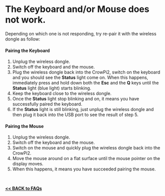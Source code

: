 # The Keyboard and/or Mouse does not work.

Depending on which one is not responding, try re-pair it with the wireless dongle as follow:  

#### Pairing the Keyboard
1. Unplug the wireless dongle.  
2. Switch off the keyboard and the mouse.  
3. Plug the wireless dongle back into the CrowPi2, switch on the keyboard and you should see the **Status** light come on. When this happens, immediately press and hold down both the **Esc** and the **Q** keys until the **Status** light (blue light) starts blinking.  
4. Keep the keyboard close to the wireless dongle.
5. Once the **Status** light stop blinking and on, it means you have successfully paired the keyboard.  
6. If the **Status** light is still blinking, just unplug the wireless dongle and then plug it back into the USB port to see the result of step 5.  

#### Pairing the Mouse
1. Unplug the wireless dongle.  
2. Switch off the keyboard and the mouse.  
3. Switch on the mouse and quickly plug the wireless dongle back into the CrowPi2.  
4. Move the mouse around on a flat surface until the mouse pointer on the display moves.  
5. When this happens, it means you have succeeded pairing the mouse.  

<br>

[**<< BACK to FAQs**](./TOC-FAQ.md#frequently-asked-questions)

